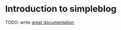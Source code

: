 # Introduction to simpleblog

TODO: write [great documentation](http://jacobian.org/writing/what-to-write/)
